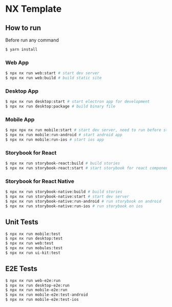 # NX Template


## How to run

Before run any command

```bash
$ yarn install
```

### Web App

```bash
$ npx nx run web:start # start dev server
$ npx nx run web:build # build static site
```

### Desktop App
```bash
$ npx nx run desktop:start # start electron app for development
$ npx nx run desktop:package # build binary file
```

### Mobile App
```bash
$ npx npx nx run mobile:start # start dev server, need to run before start iOS/Android app
$ npx nx run mobile:run-android # start android app
$ npx nx run mobile:run-ios # start ios app
```

### Storybook for React
```bash
$ npx nx run storybook-react:build # build stories
$ npx nx run storybook-react:start # start storybook for react components
```

### Storybook for React Native
```bash
$ npx nx run storybook-native:build # build stories
$ npx nx run storybook-native:start # start dev server
$ npx nx run storybook-native:run-android # run storybook on android
$ npx nx run storybook-native:run-ios # run storybook on ios
```


## Unit Tests

```bash
$ npx nx run mobile:test
$ npx nx run desktop:test
$ npx nx run web:test
$ npx nx run mobules:test
$ npx nx run ui-kit:test
```


## E2E Tests
```bash
$ npx nx run web-e2e:run
$ npx nx run desktop-e2e:run
$ npx nx run mobile-e2e:run
$ npx nx run mobile-e2e:test-android
$ npx nx run mobile-e2e:test-ios
```